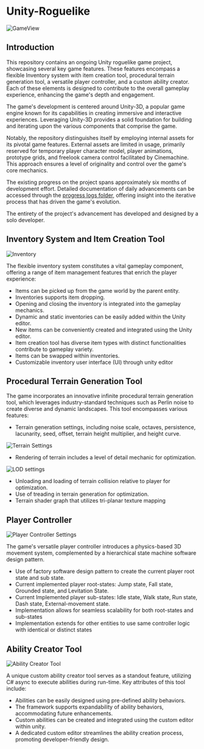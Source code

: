 # Unity-Roguelike
![GameView](https://github.com/omar-owis/Unity-Roguelike/blob/main/Readme%20Images/image0.png)
## Introduction
This repository contains an ongoing Unity roguelike game project, showcasing several key game features. These features encompass a flexible Inventory system with item creation tool, procedural terrain generation tool, a versatile player controller, and a custom ability creator. Each of these elements is designed to contribute to the overall gameplay experience, enhancing the game's depth and engagement.

The game's development is centered around Unity-3D, a popular game engine known for its capabilities in creating immersive and interactive experiences. Leveraging Unity-3D provides a solid foundation for building and iterating upon the various components that comprise the game.

Notably, the repository distinguishes itself by employing internal assets for its pivotal game features. External assets are limited in usage, primarily reserved for temporary player character model, player animations, prototype grids, and freelook camera control facilitated by Cinemachine. This approach ensures a level of originality and control over the game's core mechanics.

The existing progress on the project spans approximately six months of development effort. Detailed documentation of daily advancements can be accessed through the [progress logs folder](https://github.com/omar-owis/Unity-Roguelike/tree/main/Progress%20Logs), offering insight into the iterative process that has driven the game's evolution.

The entirety of the project's advancement has developed and designed by a solo developer.

## Inventory System and Item Creation Tool

![Inventory](https://github.com/omar-owis/Unity-Roguelike/blob/main/Readme%20Images/image1.png)

The flexible inventory system constitutes a vital gameplay component, offering a range of item management features that enrich the player experience:
- Items can be picked up from the game world by the parent entity.
- Inventories supports item dropping.
- Opening and closing the inventory is integrated into the gameplay mechanics.
- Dynamic and static inventories can be easily added within the Unity editor.
- New items can be conveniently created and integrated using the Unity editor.
- Item creation tool has diverse item types with distinct functionalities contribute to gameplay variety.
- Items can be swapped within inventories.
- Customizable inventory user interface (UI) through unity editor

## Procedural Terrain Generation Tool
The game incorporates an innovative infinite procedural terrain generation tool, which leverages industry-standard techniques such as Perlin noise to create diverse and dynamic landscapes. This tool encompasses various features:
- Terrain generation settings, including noise scale, octaves, persistence, lacunarity, seed, offset, terrain height multiplier, and height curve.

![Terrain Settings](https://github.com/omar-owis/Unity-Roguelike/blob/main/Readme%20Images/image2.png)

- Rendering of terrain includes a level of detail mechanic for optimization.

![LOD settings](https://github.com/omar-owis/Unity-Roguelike/blob/main/Readme%20Images/image3.png)

- Unloading and loading of terrain collision relative to player for optimization.
- Use of treading in terrain generation for optimization.
- Terrain shader graph that utilizes tri-planar texture mapping

## Player Controller

![Player Controller Settings](https://github.com/omar-owis/Unity-Roguelike/blob/main/Readme%20Images/image4.png)

The game's versatile player controller introduces a physics-based 3D movement system, complemented by a hierarchical state machine software design pattern. 
- Use of factory software design pattern to create the current player root state and sub state.
- Current implemented player root-states: Jump state, Fall state, Grounded state, and Levitation State.
- Current Implemented player sub-states: Idle state, Walk state, Run state, Dash state, External-movement state.
- Implementation allows for seamless scalability for both root-states and sub-states
- Implementation extends for other entities to use same controller logic with identical or distinct states
## Ability Creator Tool

![Ability Creator Tool](https://github.com/omar-owis/Unity-Roguelike/blob/main/Readme%20Images/image5.png)

A unique custom ability creator tool serves as a standout feature, utilizing C# async to execute abilities during run-time. Key attributes of this tool include:

- Abilities can be easily designed using pre-defined ability behaviors.
- The framework supports expandability of ability behaviors, accommodating future enhancements.
- Custom abilities can be created and integrated using the custom editor within unity.
- A dedicated custom editor streamlines the ability creation process, promoting developer-friendly design.
